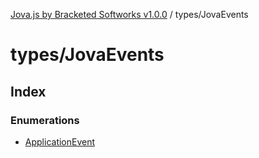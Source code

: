 [Jova.js by Bracketed Softworks v1.0.0](../wiki/modules) / types/JovaEvents

# types/JovaEvents

## Index

### Enumerations

- [ApplicationEvent](../wiki/types.JovaEvents.Enumeration.ApplicationEvent)
